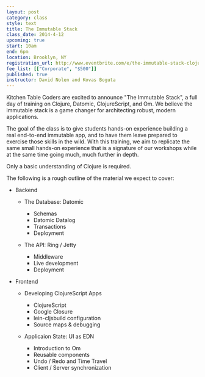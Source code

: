```yaml
---
layout: post
category: class
style: text
title: The Immutable Stack
class_date: 2014-4-12 
upcoming: true
start: 10am
end: 6pm
location: Brooklyn, NY
registration_url: http://www.eventbrite.com/e/the-immutable-stack-clojure-datomic-clojurescript-and-om-tickets-10932865495
fee_list: [["Corporate", "$500"]]
published: true
instructor: David Nolen and Kovas Boguta
---
```


Kitchen Table Coders are excited to announce "The Immutable Stack", a full day of training on Clojure, Datomic, ClojureScript, and Om. We believe the immutable stack is a game changer for architecting robust, modern applications.

The goal of the class is to give students hands-on experience building a real end-to-end immutable app, and to have them leave prepared to exercise those skills in the wild. With this training, we aim to replicate the same small hands-on experience that is a signature of our workshops while at the same time going much, much further in depth. 

Only a basic understanding of Clojure is required.

The following is a rough outline of the material we expect to cover:

* Backend
  
  * The Database: Datomic
    
    * Schemas
    * Datomic Datalog
    * Transactions
    * Deployment
  
  * The API: Ring / Jetty
    
    * Middleware
    * Live development
    * Deployment

* Frontend
  
  * Developing ClojureScript Apps
    
    * ClojureScript
    * Google Closure
    * lein-cljsbuild configuration
    * Source maps & debugging
  
  * Applicaion State: UI as EDN
    
    * Introduction to Om
    * Reusable components
    * Undo / Redo and Time Travel
    * Client / Server synchronization
